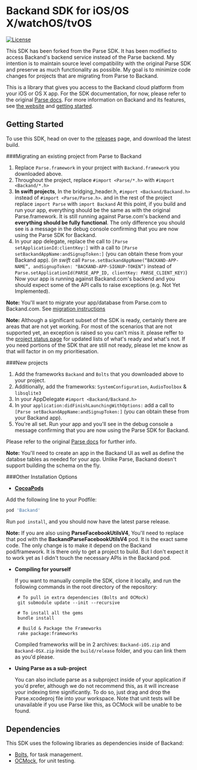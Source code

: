 # Backand SDK for iOS/OS X/watchOS/tvOS

[![License][license-svg]][license-link]

This SDK has been forked from the Parse SDK. It has been modified to access Backand's backend service instead of the Parse backend. My intention is to maintain source level compatibility with the original Parse SDK and preserve as much functionality as possible. My goal is to minimize code changes for projects that are migrating from Parse to Backand.

This is a library that gives you access to the Backand cloud platform from your iOS or OS X app.
For the SDK documentation, for now, please refer to the original [Parse docs][Parse Docs].
For more information on Backand and its features, see [the website][Backand.com] and [getting started][docs].

## Getting Started

To use this SDK, head on over to the [releases][releases] page, and download the latest build.

###Migrating an existing project from Parse to Backand
1. Replace `Parse.framework` in your project with `Backand.framework` you downloaded above.
2. Throughout the project, replace `#import <Parse/*.h>` with `#import <Backand/*.h>`
3. **In swift projects**, In the bridging_header.h, `#import <Backand/Backand.h>` instead of `#import <Parse/Parse.h>`. and in the rest of the project replace `import Parse` with `import Backand`
At this point, if you build and run your app, everything should be the same as with the original Parse.framework. It is still running against Parse.com's backend and **everything should be fully functional**. The only difference you should see is a message in the debug console confirming that you are now using the Parse SDK for Backand.
4. In your app delegate, replace the call to `[Parse setApplicationId:clientKey:]` with a call to `[Parse setBackandAppName:andSignupToken:]`  (you can obtain these from your Backand app). (*in swift* call `Parse.setBackandAppName(“BACKAND-APP-NAME”, andSignupToken: "BACKAND-APP-SIGNUP-TOKEN”)` instead of `Parse.setApplicationId(PARSE_APP_ID, clientKey: PARSE_CLIENT_KEY)`)
Now your app is running against Backand.com's backend and you should expect some of the API calls to raise exceptions (e.g. Not Yet Implemented).

**Note:** You'll want to migrate your app/database from Parse.com to Backand.com. See [migration instructions][migration]

**Note:** Although a significant subset of the SDK is ready, certainly there are areas that are not yet working. For most of the scenarios that are not supported yet, an exception is raised so you can't miss it. please reffer to the [project status page][status page] for updated lists of what's ready and what's not. If you need portions of the SDK that are still not ready, please let me know as that will factor in on my prioritiesation.

###New projects
1. Add the frameworks `Backand` and `Bolts` that you downloaded above to your project.
2. Additionally, add the frameworks: `SystemConfiguration`, `AudioToolbox` & `libsqlite3`
3. In your AppDelegate `#import <Backand/Backand.h>` 
4. In your `application:didFinishLaunchingWithOptions:` add a call to `[Parse setBackandAppName:andSignupToken:]`  (you can obtain these from your Backand app).
5. You're all set. Run your app and you'll see in the debug console a message confirming that you are now using the Parse SDK for Backand.

Please refer to the original [Parse docs][Parse Docs] for further info.

**Note:** You'll need to create an app in the Backand UI as well as define the databse tables as needed for your app. Unlike Parse, Backand doesn't support building the schema on the fly.

###Other Installation Options

 - **[CocoaPods](https://cocoapods.org)**

  Add the following line to your Podfile:
  ```ruby
  pod 'Backand'
  ```
  Run `pod install`, and you should now have the latest parse release.
   

**Note:** If you are also using **ParseFacebookUtilsV4**, You'll need to replace that pod with the **BackandParseFacebookUtilsV4** pod. It is the exact same code. The only change is to make it depend on the Backand pod/framework. It is there only to get a project to build. But I don't expect it to work yet as I didn't touch the necessary APIs in the Backand pod.


 - **Compiling for yourself**

    If you want to manually compile the SDK, clone it locally, and run the following commands in the root directory of the repository:

        # To pull in extra dependencies (Bolts and OCMock)
        git submodule update --init --recursive

        # To install all the gems
        bundle install

        # Build & Package the Frameworks
        rake package:frameworks

    Compiled frameworks will be in 2 archives: `Backand-iOS.zip` and `Backand-OSX.zip` inside the `build/release` folder, and you can link them as you'd please.

 - **Using Parse as a sub-project**

    You can also include parse as a subproject inside of your application if you'd prefer, although we do not recommend this, as it will increase your indexing time significantly. To do so, just drag and drop the Parse.xcodeproj file into your workspace. Note that unit tests will be unavailable if you use Parse like this, as OCMock will be unable to be found.

## Dependencies

This SDK uses the following libraries as dependencies inside of Backand:

 - [Bolts][bolts-framework], for task management.
 - [OCMock][ocmock-framework], for unit testing.

 [Parse Docs]: https://parse.com/docs/ios/guide
 [Backand.com]: https://www.backand.com/
 [migration]: https://www.backand.com/parse-alternative/
 [docs]: http://docs.backand.com/en/latest/index.html
 [comparison]: https://www.backand.com/iOS-sdk-parse-comparison
 [ios SDK documentation]: http://docs.backand.com/en/latest/index.html
 [status page]: https://github.com/Juddster/Backand-Parse-SDK-iOS-OSX/wiki/Status
 [releases]: https://github.com/Juddster/Backand-Parse-SDK-iOS-OSX/releases

 [bolts-framework]: https://github.com/BoltsFramework/Bolts-iOS
 [ocmock-framework]: http://ocmock.org

 [license-svg]: https://img.shields.io/badge/license-BSD-lightgrey.svg
 [license-link]: https://github.com/ParsePlatform/Parse-SDK-iOS-OSX/blob/master/LICENSE

